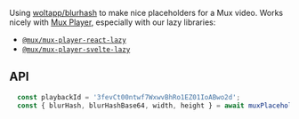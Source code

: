 Using [woltapp/blurhash](https://github.com/woltapp/blurhash) to make nice placeholders for a Mux video. Works nicely with [Mux Player](https://docs.mux.com/guides/video/mux-player), especially with our lazy libraries:
- [`@mux/mux-player-react-lazy`](../react/)
- [`@mux/mux-player-svelte-lazy`](../svelte/)
  

## API
```js
  const playbackId = '3fevCt00ntwf7WxwvBhRo1EZ01IoABwo2d';
  const { blurHash, blurHashBase64, width, height } = await muxPlaceholder(playbackId);
```
